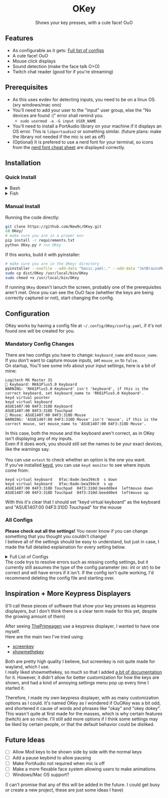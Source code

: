<h1 align="center">OKey</h1>
<p align="center">Shows your key presses, with a cute face! OuO</p>

## Features
- As configurable as it gets: [Full list of configs](https://github.com/New9c/OKey?tab=readme-ov-file#all-configs)
- A cute face! OuO
- Mouse click displays
- Sound detection (make the face talk O>O)
- Twitch chat reader (good for if you're streaming)

## Prerequisites
- As this uses evdev for detecting inputs, you need to be on a linux OS. (sry windows/mac ono)
- You'll need to add your user to the "input" user group, else the "No devices are found :(" error shall remind you.
    - `sudo usermod -a -G input USER_NAME`
- You'll need to install a PortAudio library on your machine if it displays an OS error. This is `libportaudio2` or something similar. (future plans: make the library not needed if the mic is set as off)
- (Optional) It is prefered to use a nerd font for your terminal, so icons from the [nerd font cheat sheet](https://www.nerdfonts.com/cheat-sheet) are displayed correctly.

## Installation
### Quick Install
<details>
<summary>Bash</summary>
<br>

```bash
LATEST_VERSION=$(curl -s "https://api.github.com/repos/New9c/OKey/releases/latest" | grep -oP '"tag_name":\s*"\K(.*)(?=")')
# echo "Latest release version: $LATEST_VERSION"
sudo curl -L "https://github.com/New9c/OKey/releases/download/$LATEST_VERSION/OKey" -o /usr/local/bin/OKey
sudo chmod +x /usr/local/bin/OKey
```
</details>

<details>
<summary>Fish</summary>
<br>

```fish
set LATEST_VERSION $(curl -s "https://api.github.com/repos/New9c/OKey/releases/latest" | grep -oP '"tag_name":\s*"\K(.*)(?=")')
# echo "Latest release version: $LATEST_VERSION"
sudo curl -L "https://github.com/New9c/OKey/releases/download/$LATEST_VERSION/OKey" -o /usr/local/bin/OKey
sudo chmod +x /usr/local/bin/OKey
```
</details>

### Manual Install
Running the code directly:
```sh
git clone https://github.com/New9c/OKey.git
cd OKey/
# make sure you are in a proper env
pip install -r requirements.txt
python OKey.py # run OKey
```

If this works, build it with pyinstaller:
```sh
# make sure you are in the OKey/ directory
pyinstaller --onefile --add-data "basic.yaml:." --add-data "JetBrainsMonoNerdFont-Regular.ttf:." OKey.py
sudo cp dist/OKey /usr/local/bin/OKey
sudo chmod +x /usr/local/bin/OKey
```
If running `OKey` doesn't lanuch the screen, probably one of the prerequisites aren't met.
Once you can see the OuO face (whether the keys are being correctly captured or not), start changing the config.
## Configuration
OKey works by having a config file at `~/.config/OKey/config.yaml`, if it's not found one will be created for you.
### Mandatory Config Changes
There are two configs you have to change: `keyboard_name` and `mouse_name`. <br>
If you don't want to capture mouse inputs, set `mouse_on` to `false`.<br>
On startup, You'll see some info about your input settings, here is a bit of mine:
```
Logitech MX Master 3S
 Keyboard: RK61Plus5.0 Keyboard
WARNING: 'RK61Plus5.0 Keyboard' isn't 'keyboard', if this is the correct keyboard, set keyboard_name to 'RK61Plus5.0 Keyboard'.
keyd virtual pointer
keyd virtual keyboard
ASUE1407:00 04F3:310D Keyboard
ASUE1407:00 04F3:310D Touchpad
󰍽 Mouse: ASUE1407:00 04F3:310D Mouse
WARNING: 'ASUE1407:00 04F3:310D Mouse' isn't 'mouse', if this is the correct mouse, set mouse_name to 'ASUE1407:00 04F3:310D Mouse'.
```
In this case, both the mouse and the keyboard aren't correct, as in OKey isn't displaying any of my inputs.<br>
Even if it does work, you should still set the names to be your exact devices, like the warnings say.<br><br>
You can use `evtest` to check whether an option is the one you want.<br>
If you've installed [keyd](https://github.com/rvaiya/keyd), you can use `keyd monitor` to see where inputs come from:
```
keyd virtual keyboard	0fac:0ade:bea394c0	s down
keyd virtual keyboard	0fac:0ade:bea394c0	s up
ASUE1407:00 04F3:310D Touchpad	04f3:310d:beedd0e4	leftmouse down
ASUE1407:00 04F3:310D Touchpad	04f3:310d:beedd0e4	leftmouse up
```
With this it's clear that I should set "keyd virtual keyboard" as the keyboard and "ASUE1407:00 04F3:310D Touchpad" for the mouse
### All Configs
**Please check out all the settings!** You never know if you can change something that you thought you couldn't change! <br>
I believe all of the settings should be easy to understand, but just in case, I made the full detailed explaination for every setting below.
<details>
<summary> Full List of Configs </summary>

```
show_basic_settings_on_start: In the terminal, shows whether your mouse is detected, mic is detected, and whether a twitch chat is checked, then shows the input devices. Good for trouble shooting at the start.

keyboard_name: Your keyboard's name. Set it to be exactly the same as the input device name.
mouse_name: Your keyboard's name. Set it to be exactly the same as the input device name.

mouse_on: Enable/Disable mouse displays
mic_on: Enable/Disable having the face talk

mic_threshold: How loud sounds have to be to make the face talk
output_loudness: Outputs how loud it is currently to the terminal, made specifically for setting the mic_threshold

action_interval: How often the face moves. Ex: using 4, the face will move once, then blink 3 times, and repeat. If set to 0 the face wouldn't move ever.

remove_face: Removes the face for a more simple look
face_normal_eye: What string/char is used to represent the eye normally
face_blink_eye: What string/char is used to represent the eye when blinking
face_click_eye: What string/char is used to represent the eye when a mouse button is pressed
face_normal_mouth: What string/char is used to represent the mouth normally
face_talking_mouth: What string/char is used to represent the mouth when talking

text_len: How many characters can be shown together at once. You should change this if you adjusted the window size.

window_size: The window size, [width(px), height(px)]
window_name: The name of the window

text_color: RGB value of the text color
bg_color: RGB value of the background color
twitch_color: RGB value of the background color when a twitch chat message is displayed

text_pos: The offset of the text relative to the left top corner. Note that since text is centered, it may be helpful to type text_len (ex: 59) characters to see how far the most left character is from the left top corner.

text_antialias: TLDR, makes the text smoother. I don't know much about antialias, so a google search may help :3
fps: How often the display updates, setting it too high could eat up resources
clear_text_frames: How long it'll take for text on the screen to be removed (Do quick math for seconds, ex: 60/30 = 2 seconds)
clear_twitch_frames: How long it'll take for twitch chat message on the screen to be removed

font_path: Where it'll find the font to use. Use absolute paths. A nerd font is highly recommended.
font_size: How large the font is, the bigger the number the bigger the size (c'mon you know this)

using_twitch: Whether or not you want to check twitch messages
print_twitch_msg: Print twitch messages to the terminal
which_chat_to_check: Which streamers chat to check, usually it's your own
twitch_ignore_names: Which names to ignore, usually your bots and yourself

ctrl_text: How ctrl will be displayed
mod_text: How mod will be displayed, this is called Windows or Command in some cases
alt_text: How alt will be displayed


change: Change how a character (or string) is shown. This is where you convert the qwerty layout to your own layout (ex: "e": "f" as I use colemak), or set an icon for special buttons (ex: F1 can be a mute button if that is what you use it for, or show both F1 and the icon, go nuts!)

shift_change: Change what shift does to a character, if not listed the string/char will just be capitalized

workflow_change: Final change: if you want something to look quite different, such as Alt+F4 to show a delete icon, this is where you do it! Great for showcasing your custom keybinds. Leave empty for no change.
```
</details>
The code trys to resolve errors such as missing config settings, but it currently still assumes the type of the config parameter (ex: int or str) to be correct and will have errors if it isn't. If the config isn't quite working, I'd recommend deleting the config file and starting over.

## Inspiration + More Keypress Displayers
(I'll call these pieces of software that show your key presses as keypress displayers, but I don't think there is a clear term made for this yet, despite the growing amount of them) <br>

After seeing [ThePrimeagen](https://www.youtube.com/@ThePrimeTimeagen) use a keypress displayer, I wanted to have one myself.<br>
Here are the main two I've tried using:<br>
- [screenkey](https://gitlab.com/screenkey/screenkey)
- [showmethekey](https://github.com/AlynxZhou/showmethekey)

Both are pretty high quality I believe, but screenkey is not quite made for wayland, which I use.<br>
I really liked showmethekey, so much so that I added [a bit of documentation](https://github.com/AlynxZhou/showmethekey/pull/84) for it. However, it didn't allow for better customization for how the keys are shown, and had a kind of annoying settings menu pop up every time I started it.

Therefore, I made my own keypress displayer, with as many customization options as I could. It's named OKey as I wondered if OuOKey was a bit odd, and shortened it cause of words and phrases like "okay" and "okey dokey".<br>
This wasn't quite at first made for the masses, which is why certain features (twitch) are so niche. I'll still add more options if I think some settings may be liked by certain people, or that the default behavior could be disliked.

## Future Ideas
- [ ] Allow Mod keys to be shown side by side with the normal keys
- [ ] Add a pause keybind to allow pausing
- [ ] Make PortAudio not required when mic is off
- [ ] Make a more flexable face system allowing users to make animations
- [ ] Windows/Mac OS support?

(I can't promise that any of this will be added in the future. I could get busy or create a new project, these are just some ideas I have)
